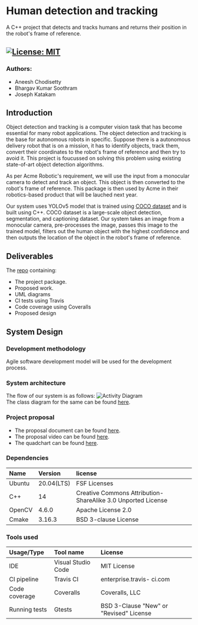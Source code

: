 # Human detection and tracking

A C++ project that detects and tracks humans and returns their position in the robot's frame of reference.

[![License: MIT](https://img.shields.io/badge/License-MIT-blue.svg)](https://opensource.org/licenses/MIT)
---

### Authors:

- Aneesh Chodisetty
- Bhargav Kumar Soothram
- Joseph Katakam

## Introduction

  Object detection and tracking is a computer vision task that has become essential for many robot applications. The object detection and tracking is the base for autonomous robots in specific. Suppose there is a autonomous delivery robot that is on a mission, it has to identify objects, track them, convert their coordinates to the robot's frame of reference and then try to avoid it. This project is foucussed on solving this problem using existing state-of-art object detection algorithms.  

As per Acme Robotic's requirement, we will use the input from a monocular camera to detect and track an object. This object is then converted to the robot's frame of reference. This package is then used by Acme in their robotics-based product that will be lauched next year.  

Our system uses YOLOv5 model that is trained using [COCO dataset](https://cocodataset.org/#home) and is built using C++. COCO dataset is a large-scale object detection, segmentation, and captioning dataset. Our system takes an image from a monocular camera, pre-processes the image, passes this image to the trained model, filters out the human object with the highest confidence and then outputs the location of the object in the robot's frame of reference.
  
## Deliverables

The [repo](https://github.com/z-Ash-z/Human_detection_and_tracking.git) containing:
- The project package.
- Proposed work.
- UML diagrams
- CI tests using Travis
- Code coverage using Coveralls
- Proposed design

## System Design

### Development methodology

Agile software development model will be used for the development process.  

### System architecture

The flow of our system is as follows:
![Activity Diagram]()  
The class diagram for the same can be found [here]().

### Project proposal

- The proposal document can be found [here]().  
- The proposal video can be found [here]().  
- The quadchart can be found [here]().  

### Dependencies  

| Name | Version | license |
| :--- | :--- | :--- |
| Ubuntu | 20.04(LTS) | FSF Licenses |
| C++ | 14 | Creative Commons Attribution-ShareAlike 3.0 Unported License |
| OpenCV | 4.6.0 | Apache License 2.0 |
| Cmake | 3.16.3 | BSD 3-clause License |

### Tools used  

| Usage/Type | Tool name | License |
| :--- | :--- | :--- |
| IDE | Visual Studio Code | MIT License |
| CI pipeline | Travis CI | enterprise.travis- ci.com |
| Code coverage | Coveralls | Coveralls, LLC |
| Running tests | Gtests | BSD 3-Clause "New" or "Revised" License |
